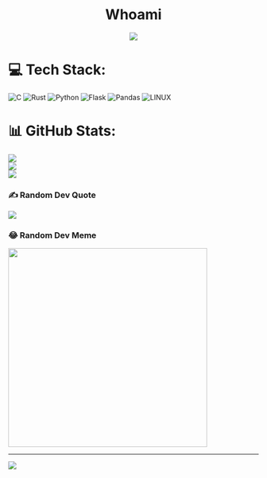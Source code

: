   <h1 align="center"> Whoami </h1>

<p align="center">
  <a href="https://git.io/typing-svg">
    <img src="https://readme-typing-svg.herokuapp.com?font=Red+Hat+Mono&pause=1000&color=73C9E4&center=true&random=false&width=435&lines=I'm+a+Student;I'm+a+CyberSecurity+Enthusiast;I'm+a+CTF+Player" /></a>
</p>

# 💻 Tech Stack:
![C](https://img.shields.io/badge/c-%2300599C.svg?style=for-the-badge&logo=c&logoColor=white) ![Rust](https://img.shields.io/badge/rust-%23000000.svg?style=for-the-badge&logo=rust&logoColor=white) ![Python](https://img.shields.io/badge/python-3670A0?style=for-the-badge&logo=python&logoColor=ffdd54) ![Flask](https://img.shields.io/badge/flask-%23000.svg?style=for-the-badge&logo=flask&logoColor=white) ![Pandas](https://img.shields.io/badge/pandas-%23150458.svg?style=for-the-badge&logo=pandas&logoColor=white) ![LINUX](https://img.shields.io/badge/Linux-FCC624?style=for-the-badge&logo=linux&logoColor=black)
# 📊 GitHub Stats:
![](https://github-readme-stats.vercel.app/api?username=rafidghanim&theme=dark&hide_border=false&include_all_commits=false&count_private=false)<br/>
![](https://github-readme-streak-stats.herokuapp.com/?user=rafidghanim&theme=dark&hide_border=false)<br/>
![](https://github-readme-stats.vercel.app/api/top-langs/?username=rafidghanim&theme=dark&hide_border=false&include_all_commits=false&count_private=false&layout=compact)

### ✍️ Random Dev Quote
![](https://quotes-github-readme.vercel.app/api?type=horizontal&theme=radical)

### 😂 Random Dev Meme
<img src='https://randommeme-five.vercel.app/' style="height: 400px;"/>

---
[![](https://visitcount.itsvg.in/api?id=rafidghanim&icon=0&color=0)](https://visitcount.itsvg.in)

<!-- Proudly created with GPRM ( https://gprm.itsvg.in ) -->
